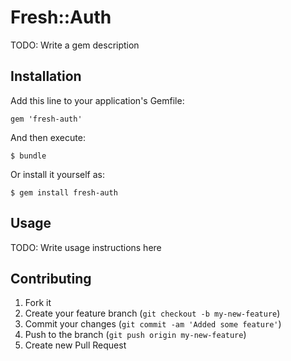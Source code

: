# Fresh::Auth

TODO: Write a gem description

## Installation

Add this line to your application's Gemfile:

    gem 'fresh-auth'

And then execute:

    $ bundle

Or install it yourself as:

    $ gem install fresh-auth

## Usage

TODO: Write usage instructions here

## Contributing

1. Fork it
2. Create your feature branch (`git checkout -b my-new-feature`)
3. Commit your changes (`git commit -am 'Added some feature'`)
4. Push to the branch (`git push origin my-new-feature`)
5. Create new Pull Request
